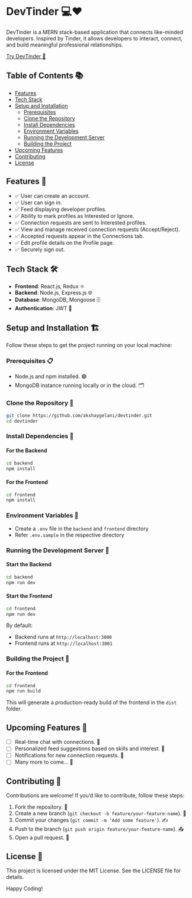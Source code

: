 # DevTinder 💻❤️

DevTinder is a MERN stack-based application that connects like-minded developers. Inspired by Tinder, it allows developers to interact, connect, and build meaningful professional relationships.

[Try DevTinder 🚀](https://devtinder.akshaygelani.me)

## Table of Contents 📚

- [Features](#features-🎯)
- [Tech Stack](#tech-stack-🛠️)
- [Setup and Installation](#setup-and-installation-🏗️)
  - [Prerequisites](#prerequisites-📋)
  - [Clone the Repository](#clone-the-repository-📂)
  - [Install Dependencies](#install-dependencies-🔧)
  - [Environment Variables](#environment-variables-🔑)
  - [Running the Development Server](#running-the-development-server-🚀)
  - [Building the Project](#building-the-project-🚀)
- [Upcoming Features](#upcoming-features-🌟)
- [Contributing](#contributing-🤝)
- [License](#license-📜)

## Features 🎯

- ✅ User can create an account.
- ✅ User can sign in.
- ✅ Feed displaying developer profiles.
- ✅ Ability to mark profiles as Interested or Ignore.
- ✅ Connection requests are sent to Interested profiles.
- ✅ View and manage received connection requests (Accept/Reject).
- ✅ Accepted requests appear in the Connections tab.
- ✅ Edit profile details on the Profile page.
- ✅ Securely sign out.

## Tech Stack 🛠️

- **Frontend**: React.js, Redux ⚛️
- **Backend**: Node.js, Express.js 🌐
- **Database**: MongoDB, Mongoose 🗄️
- **Authentication**: JWT 🔐

## Setup and Installation 🏗️

Follow these steps to get the project running on your local machine:

### Prerequisites 📋

- Node.js and npm installed. 🟢
- MongoDB instance running locally or in the cloud. 🗂️

### Clone the Repository 📂

```bash
git clone https://github.com/akshaygelani/devtinder.git
cd devtinder
```

### Install Dependencies 🔧

#### For the Backend

```bash
cd backend
npm install
```

#### For the Frontend

```bash
cd frontend
npm install
```

### Environment Variables 🔑

- Create a `.env` file in the `backend` and `frontend` directory
- Refer `.env.sample` in the respective directory

### Running the Development Server 🚀

#### Start the Backend

```bash
cd backend
npm run dev
```

#### Start the Frontend

```bash
cd frontend
npm run dev
```

By default:

- Backend runs at `http://localhost:3000`
- Frontend runs at `http://localhost:3001`

### Building the Project 🚀

#### For the Frontend

```bash
cd frontend
npm run build
```

This will generate a production-ready build of the frontend in the `dist` folder.

## Upcoming Features 🌟

- [ ] Real-time chat with connections. 💬
- [ ] Personalized feed suggestions based on skills and interest. 🤖
- [ ] Notifications for new connection requests. 🔔
- [ ] Many more to come... 🚀

## Contributing 🤝

Contributions are welcome! If you’d like to contribute, follow these steps:

1. Fork the repository. 🍴
2. Create a new branch (`git checkout -b feature/your-feature-name`). 🌱
3. Commit your changes (`git commit -m 'Add some feature'`). ✍️
4. Push to the branch (`git push origin feature/your-feature-name`). 📤
5. Open a pull request. 🔁

## License 📜

This project is licensed under the MIT License. See the LICENSE file for details.

Happy Coding!
